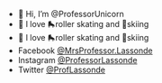 <!---
ProfessorUnicorn/ProfessorUnicorn is a ✨ special ✨ repository because its `README.md` (this file) appears on your GitHub profile.
You can click the Preview link to take a look at your changes.
--->

- 🦄 Hi, I’m @ProfessorUnicorn
- 💞️ I love 🛼roller skating and 🎿skiing
- 💞️ I love 🛼roller skating and 🎿skiing
- Facebook <a 
     href="https://www.facebook.com/mrsprofessor.lassonde" 
     target=_blank>@MrsProfessor.Lassonde</a>
- Instagram <a 
     href="https://www.instagram.com/professorlassonde/" 
     target=_blank>@ProfessorLassonde</a> 
- Twitter <a 
     href="https://twitter.com/ProfLassonde" 
     target=_blank>@ProfLassonde</a>      